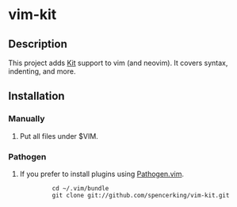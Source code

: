 **vim-kit**
=================

Description
-----------------

This project adds [Kit] support to vim (and neovim). It covers syntax,
indenting, and more.

[Kit]: https://github.com/kitlang/kit


## Installation
### Manually
1. Put all files under $VIM.

### Pathogen
1. If you prefer to install plugins using [Pathogen.vim](https://github.com/tpope/vim-pathogen).

                cd ~/.vim/bundle
                git clone git://github.com/spencerking/vim-kit.git
